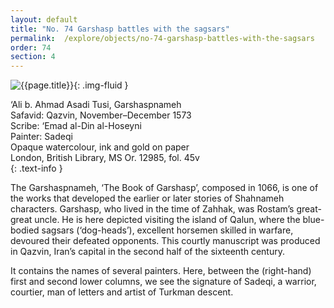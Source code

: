 ```yaml
---
layout: default
title: "No. 74 Garshasp battles with the sagsars"
permalink:  /explore/objects/no-74-garshasp-battles-with-the-sagsars
order: 74
section: 4
---
```

![{{page.title}}]({{site.baseurl}}/images/pages/{{page.order}}.jpeg){: .img-fluid }


‘Ali b. Ahmad Asadi Tusi, Garshaspnameh  
Safavid: Qazvin, November–December 1573  
Scribe: ‘Emad al-Din al-Hoseyni  
Painter: Sadeqi  
Opaque watercolour, ink and gold on paper  
London, British Library, MS Or. 12985, fol. 45v  
{: .text-info }

The Garshaspnameh, ‘The Book of Garshasp’, composed in 1066, is one of the works
that developed the earlier or later stories of Shahnameh
characters. Garshasp, who lived in the time of
Zahhak, was Rostam’s great-great uncle. He is here depicted visiting the island
of Qalun, where the blue-bodied sagsars
(‘dog-heads’), excellent horsemen skilled in warfare, devoured
their defeated opponents. This courtly manuscript was produced in
Qazvin, Iran’s capital in the second half of the sixteenth century.

It contains the names of several painters. Here, between the
(right-hand) first and second lower columns, we see the signature of
Sadeqi, a warrior, courtier, man of letters and artist of Turkman
descent.
